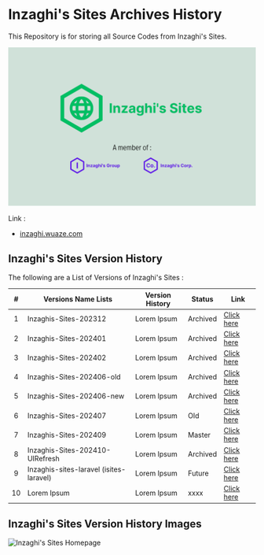 # Inzaghi's Sites Archives History

This Repository is for storing all Source Codes from Inzaghi's Sites.

![Inzaghi's Sites](/images/inzaghis-sites-by-inzaghis-group-corp.png)

Link :

- [inzaghi.wuaze.com](https://inzaghi.wuaze.com)

## Inzaghi's Sites Version History

The following are a List of Versions of Inzaghi's Sites :

|  #  | Versions Name Lists                     | Version History | Status   | Link                                                                           |
| :-: | --------------------------------------- | --------------- | -------- | ------------------------------------------------------------------------------ |
|  1  | Inzaghis-Sites-202312                   | Lorem Ipsum     | Archived | [Click here](/Inzaghis-Sites-202312/)                                          |
|  2  | Inzaghis-Sites-202401                   | Lorem Ipsum     | Archived | [Click here](/Inzaghis-Sites-202401/)                                          |
|  3  | Inzaghis-Sites-202402                   | Lorem Ipsum     | Archived | [Click here](/Inzaghis-Sites-202402/)                                          |
|  4  | Inzaghis-Sites-202406-old               | Lorem Ipsum     | Archived | [Click here](/Inzaghis-Sites-202406-old/)                                      |
|  5  | Inzaghis-Sites-202406-new               | Lorem Ipsum     | Archived | [Click here](/Inzaghis-Sites-202406-new/)                                      |
|  6  | Inzaghis-Sites-202407                   | Lorem Ipsum     | Old      | [Click here](/Inzaghis-Sites-202407/)                                          |
|  7  | Inzaghis-Sites-202409                   | Lorem Ipsum     | Master   | [Click here](https://github.com/inzaghidev/Inzaghis-Sites/tree/master)         |
|  8  | Inzaghis-Sites-202410-UIRefresh         | Lorem Ipsum     | Archived | [Click here](/Inzaghis-Sites-202410-UIRefresh/)                                |
|  9  | Inzaghis-sites-laravel (isites-laravel) | Lorem Ipsum     | Future   | [Click here](https://github.com/inzaghidev/Inzaghis-Sites/tree/isites-laravel) |
| 10  | Lorem Ipsum                             | Lorem Ipsum     | xxxx     | [Click here](/xxxx/)                                                           |

## Inzaghi's Sites Version History Images

![Inzaghi's Sites Homepage](/images/xxxx.jpg)
